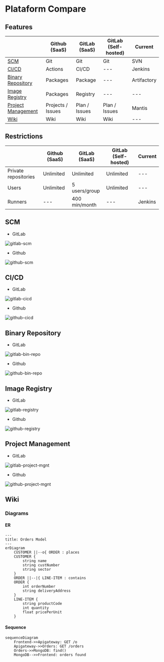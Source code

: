 # Plataform Compare

## Features

|                                           | Github (SaaS)     | GitLab (SaaS) | GitLab (Self-hosted) | Current     |
|-------------------------------------------|-------------------|---------------|----------------------|-------------|
| [SCM](#scm)                               | Git               | Git           | Git                  | SVN         |
| [CI/CD](#ci_cd)                           | Actions           | CI/CD         | ---                  | Jenkins     |
| [Binary Repository](#binary_repository)   | Packages          | Package       | ---                  | Artifactory |
| [Image Registry](#image_registry)         | Packages          | Registry      | ---                  | ---         |
| [Project Management](#project_management) | Projects / Issues | Plan / Issues | Plan / Issues        | Mantis      |
| [Wiki](#diagrams)                         | Wiki              | Wiki          | Wiki                 | ---         |

## Restrictions

|                      | Github (SaaS) | GitLab (SaaS) | GitLab (Self-hosted) | Current |
|----------------------|---------------|---------------|----------------------|---------|
| Private repositories | Unlimited     | Unlimited     | Unlimited            | ---     |
| Users                | Unlimited     | 5 users/group | Unlimited            | ---     |
| Runners              | ---           | 400 min/month | ---                  | Jenkins |

## SCM

 - GitLab

![gitlab-scm](assets/gitlab-scm.jpg)

 - Github

![github-scm](assets/github-scm.jpg)

## CI/CD

 - GitLab

![gitlab-cicd](assets/gitlab-cicd.jpg)

 - Github

![github-cicd](assets/github-cicd.jpg)

## Binary Repository

 - GitLab

![gitlab-bin-repo](assets/gitlab-bin-repo.jpg)

 - Github

![github-bin-repo](assets/github-bin-repo.jpg)

## Image Registry

- GitLab

![gitlab-registry](assets/gitlab-registry.jpg)

- Github

![github-registry](assets/github-registry.jpg)

## Project Management

- GitLab

![gitlab-project-mgnt](assets/gitlab-project-mgnt.jpg)

- Github

![github-project-mgnt](assets/github-project-mgnt.jpg)

## Wiki

### Diagrams

#### ER

```mermaid
---
title: Orders Model
---
erDiagram
    CUSTOMER ||--o{ ORDER : places
    CUSTOMER {
        string name
        string custNumber
        string sector
    }
    ORDER ||--|{ LINE-ITEM : contains
    ORDER {
        int orderNumber
        string deliveryAddress
    }
    LINE-ITEM {
        string productCode
        int quantity
        float pricePerUnit
    }
```

#### Sequence

```mermaid
sequenceDiagram
    Frontend->>Apigateway: GET /o
    Apigateway->>Orders: GET /orders
    Orders->>MongoDB: find()
    MongoDB-->>Frontend: orders found
```

